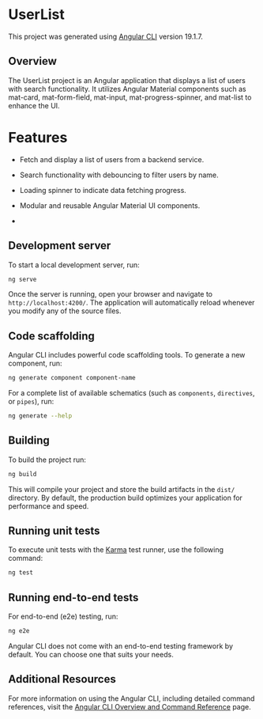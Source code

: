 # UserList

This project was generated using [Angular CLI](https://github.com/angular/angular-cli) version 19.1.7.

## Overview

  The UserList project is an Angular application that displays a list of users with search functionality. It utilizes Angular Material components such as mat-card, mat-form-field, mat-input, mat-progress-spinner, and mat-list to enhance the UI.

# Features

* Fetch and display a list of users from a backend service.

* Search functionality with debouncing to filter users by name.

* Loading spinner to indicate data fetching progress.

* Modular and reusable Angular Material UI components.
* 
## Development server

To start a local development server, run:

```bash
ng serve
```

Once the server is running, open your browser and navigate to `http://localhost:4200/`. The application will automatically reload whenever you modify any of the source files.

## Code scaffolding

Angular CLI includes powerful code scaffolding tools. To generate a new component, run:

```bash
ng generate component component-name
```

For a complete list of available schematics (such as `components`, `directives`, or `pipes`), run:

```bash
ng generate --help
```

## Building

To build the project run:

```bash
ng build
```

This will compile your project and store the build artifacts in the `dist/` directory. By default, the production build optimizes your application for performance and speed.

## Running unit tests

To execute unit tests with the [Karma](https://karma-runner.github.io) test runner, use the following command:

```bash
ng test
```

## Running end-to-end tests

For end-to-end (e2e) testing, run:

```bash
ng e2e
```

Angular CLI does not come with an end-to-end testing framework by default. You can choose one that suits your needs.

## Additional Resources

For more information on using the Angular CLI, including detailed command references, visit the [Angular CLI Overview and Command Reference](https://angular.dev/tools/cli) page.
